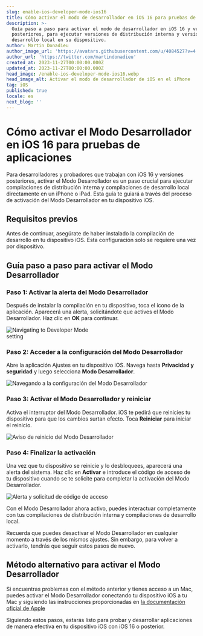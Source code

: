 ```yaml
---
slug: enable-ios-developer-mode-ios16
title: Cómo activar el modo de desarrollador en iOS 16 para pruebas de aplicaciones
description: >-
  Guía paso a paso para activar el modo de desarrollador en iOS 16 y versiones
  posteriores, para ejecutar versiones de distribución interna y versiones de
  desarrollo local en su dispositivo.
author: Martin Donadieu
author_image_url: 'https://avatars.githubusercontent.com/u/4084527?v=4'
author_url: 'https://twitter.com/martindonadieu'
created_at: 2023-11-27T00:00:00.000Z
updated_at: 2023-11-27T00:00:00.000Z
head_image: /enable-ios-developer-mode-ios16.webp
head_image_alt: Activar el modo de desarrollador de iOS en el iPhone
tag: iOS
published: true
locale: es
next_blog: ''
---
```


# Cómo activar el Modo Desarrollador en iOS 16 para pruebas de aplicaciones

Para desarrolladores y probadores que trabajan con iOS 16 y versiones posteriores, activar el Modo Desarrollador es un paso crucial para ejecutar compilaciones de distribución interna y compilaciones de desarrollo local directamente en un iPhone o iPad. Esta guía te guiará a través del proceso de activación del Modo Desarrollador en tu dispositivo iOS.

## Requisitos previos

Antes de continuar, asegúrate de haber instalado la compilación de desarrollo en tu dispositivo iOS. Esta configuración solo se requiere una vez por dispositivo.

## Guía paso a paso para activar el Modo Desarrollador

### Paso 1: Activar la alerta del Modo Desarrollador

Después de instalar la compilación en tu dispositivo, toca el icono de la aplicación. Aparecerá una alerta, solicitándote que actives el Modo Desarrollador. Haz clic en **OK** para continuar.

<div class="mx-auto" style="width: 50%;">
  <img src="/ios-16-developer-mode-0.webp" alt="Navigating to Developer Mode setting">
</div>

### Paso 2: Acceder a la configuración del Modo Desarrollador

Abre la aplicación Ajustes en tu dispositivo iOS. Navega hasta **Privacidad y seguridad** y luego selecciona **Modo Desarrollador**.

![Navegando a la configuración del Modo Desarrollador](/ios-16-developer-mode-1webp)

### Paso 3: Activar el Modo Desarrollador y reiniciar

Activa el interruptor del Modo Desarrollador. iOS te pedirá que reinicies tu dispositivo para que los cambios surtan efecto. Toca **Reiniciar** para iniciar el reinicio.

![Aviso de reinicio del Modo Desarrollador](/ios-16-developer-mode-2webp)

### Paso 4: Finalizar la activación

Una vez que tu dispositivo se reinicie y lo desbloquees, aparecerá una alerta del sistema. Haz clic en **Activar** e introduce el código de acceso de tu dispositivo cuando se te solicite para completar la activación del Modo Desarrollador.

![Alerta y solicitud de código de acceso](/ios-16-developer-mode-3webp)

Con el Modo Desarrollador ahora activo, puedes interactuar completamente con tus compilaciones de distribución interna y compilaciones de desarrollo local.

Recuerda que puedes desactivar el Modo Desarrollador en cualquier momento a través de los mismos ajustes. Sin embargo, para volver a activarlo, tendrás que seguir estos pasos de nuevo.

## Método alternativo para activar el Modo Desarrollador

Si encuentras problemas con el método anterior y tienes acceso a un Mac, puedes activar el Modo Desarrollador conectando tu dispositivo iOS a tu Mac y siguiendo las instrucciones proporcionadas en [la documentación oficial de Apple](https://developerapplecom/documentation/xcode/enabling-developer-mode-on-a-device/)

Siguiendo estos pasos, estarás listo para probar y desarrollar aplicaciones de manera efectiva en tu dispositivo iOS con iOS 16 o posterior.
